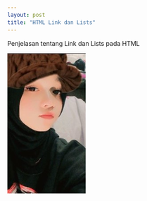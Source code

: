 ```yaml
---
layout: post
title: "HTML Link dan Lists"
---
```


Penjelasan tentang Link dan Lists pada HTML

![HTML Link dan Lists](/assets/images/foto.jpg)

